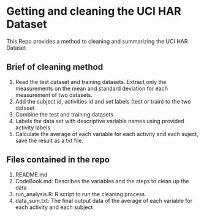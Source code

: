 # Getting and cleaning the UCI HAR Dataset
This Repo provides a method to cleaning and summarizing the UCI HAR Dataset

## Brief of cleaning method
1. Read the test dataset and training datasets. Extract only the measurements on the mean and standard deviation for each measurement of two datasets.
2. Add the subject id, activities id and set labels (test or train) to the two dataset
3. Combine the test and training datasets
4. Labels the data set with descriptive variable names using provided activity labels
5. Calculate the average of each variable for each activity and each suject, save the result as a txt file.

## Files contained in the repo
1. README.md
2. CodeBook.md: Describes the variables and the steps to clean up the data
3. run_analysis.R: R script to run the cleaning process
4. data_sum.txt: The final output data of the average of each variable for each activity and each subject
